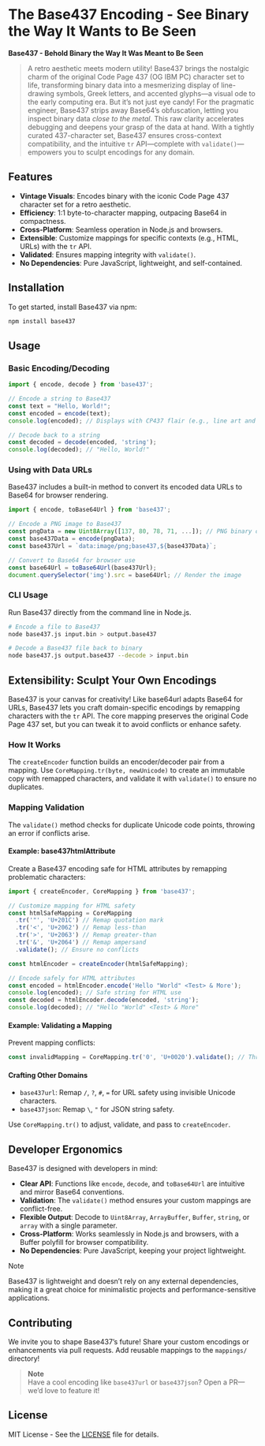 # The Base437 Encoding - See Binary the Way It Wants to Be Seen

**Base437 - Behold Binary the Way It Was Meant to Be Seen**

> A retro aesthetic meets modern utility! Base437 brings the nostalgic charm of the original Code Page 437 (OG IBM PC) character set to life, transforming binary data into a mesmerizing display of line-drawing symbols, Greek letters, and accented glyphs—a visual ode to the early computing era. But it’s not just eye candy! For the pragmatic engineer, Base437 strips away Base64’s obfuscation, letting you inspect binary data *close to the metal*. This raw clarity accelerates debugging and deepens your grasp of the data at hand. With a tightly curated 437-character set, Base437 ensures cross-context compatibility, and the intuitive `tr` API—complete with `validate()`—empowers you to sculpt encodings for any domain.

## Features

- **Vintage Visuals**: Encodes binary with the iconic Code Page 437 character set for a retro aesthetic.
- **Efficiency**: 1:1 byte-to-character mapping, outpacing Base64 in compactness.
- **Cross-Platform**: Seamless operation in Node.js and browsers.
- **Extensible**: Customize mappings for specific contexts (e.g., HTML, URLs) with the `tr` API.
- **Validated**: Ensures mapping integrity with `validate()`.
- **No Dependencies**: Pure JavaScript, lightweight, and self-contained.

## Installation

To get started, install Base437 via npm:

```bash
npm install base437
```

## Usage

### Basic Encoding/Decoding

```javascript
import { encode, decode } from 'base437';

// Encode a string to Base437
const text = "Hello, World!";
const encoded = encode(text);
console.log(encoded); // Displays with CP437 flair (e.g., line art and symbols)

// Decode back to a string
const decoded = decode(encoded, 'string');
console.log(decoded); // "Hello, World!"
```

### Using with Data URLs

Base437 includes a built-in method to convert its encoded data URLs to Base64 for browser rendering.

```javascript
import { encode, toBase64Url } from 'base437';

// Encode a PNG image to Base437
const pngData = new Uint8Array([137, 80, 78, 71, ...]); // PNG binary data
const base437Data = encode(pngData);
const base437Url = `data:image/png;base437,${base437Data}`;

// Convert to Base64 for browser use
const base64Url = toBase64Url(base437Url);
document.querySelector('img').src = base64Url; // Render the image
```

### CLI Usage

Run Base437 directly from the command line in Node.js.

```bash
# Encode a file to Base437
node base437.js input.bin > output.base437

# Decode a Base437 file back to binary
node base437.js output.base437 --decode > input.bin
```

## Extensibility: Sculpt Your Own Encodings

Base437 is your canvas for creativity! Like base64url adapts Base64 for URLs, Base437 lets you craft domain-specific encodings by remapping characters with the `tr` API. The core mapping preserves the original Code Page 437 set, but you can tweak it to avoid conflicts or enhance safety.

### How It Works

The `createEncoder` function builds an encoder/decoder pair from a mapping. Use `CoreMapping.tr(byte, newUnicode)` to create an immutable copy with remapped characters, and validate it with `validate()` to ensure no duplicates.

### Mapping Validation

The `validate()` method checks for duplicate Unicode code points, throwing an error if conflicts arise.

#### Example: base437htmlAttribute

Create a Base437 encoding safe for HTML attributes by remapping problematic characters:

```javascript
import { createEncoder, CoreMapping } from 'base437';

// Customize mapping for HTML safety
const htmlSafeMapping = CoreMapping
  .tr('"', 'U+201C') // Remap quotation mark
  .tr('<', 'U+2062') // Remap less-than
  .tr('>', 'U+2063') // Remap greater-than
  .tr('&', 'U+2064') // Remap ampersand
  .validate(); // Ensure no conflicts

const htmlEncoder = createEncoder(htmlSafeMapping);

// Encode safely for HTML attributes
const encoded = htmlEncoder.encode('Hello "World" <Test> & More');
console.log(encoded); // Safe string for HTML use
const decoded = htmlEncoder.decode(encoded, 'string');
console.log(decoded); // "Hello "World" <Test> & More"
```

#### Example: Validating a Mapping

Prevent mapping conflicts:

```javascript
const invalidMapping = CoreMapping.tr('0', 'U+0020').validate(); // Throws: Duplicate Unicode code point found: U+0020
```

#### Crafting Other Domains

- `base437url`: Remap `/`, `?`, `#`, `=` for URL safety using invisible Unicode characters.
- `base437json`: Remap `\`, `"` for JSON string safety.

Use `CoreMapping.tr()` to adjust, validate, and pass to `createEncoder`.

## Developer Ergonomics

Base437 is designed with developers in mind:

- **Clear API**: Functions like `encode`, `decode`, and `toBase64Url` are intuitive and mirror Base64 conventions.
- **Validation**: The `validate()` method ensures your custom mappings are conflict-free.
- **Flexible Output**: Decode to `Uint8Array`, `ArrayBuffer`, `Buffer`, `string`, or `array` with a single parameter.
- **Cross-Platform**: Works seamlessly in Node.js and browsers, with a Buffer polyfill for browser compatibility.
- **No Dependencies**: Pure JavaScript, keeping your project lightweight.

>[!NOTE]  
Base437 is lightweight and doesn’t rely on any external dependencies, making it a great choice for minimalistic projects and performance-sensitive applications.

## Contributing

We invite you to shape Base437’s future! Share your custom encodings or enhancements via pull requests. Add reusable mappings to the `mappings/` directory!

> **Note**  
> Have a cool encoding like `base437url` or `base437json`? Open a PR—we’d love to feature it!

## License

MIT License - See the [LICENSE](LICENSE) file for details.

